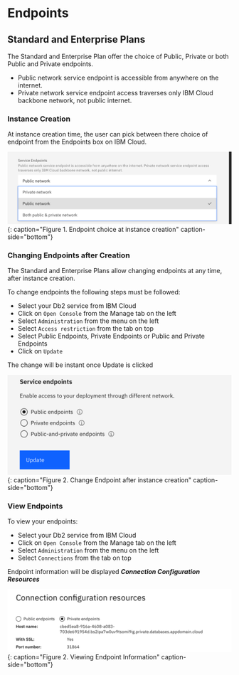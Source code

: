 # Endpoints

## Standard and Enterprise Plans
The Standard and Enterprise Plan offer the choice of Public, Private or both Public and Private endpoints.

- Public network service endpoint is accessible from anywhere on the internet. 
- Private network service endpoint access traverses only IBM Cloud backbone network, not public internet.

### Instance Creation 
At instance creation time, the user can pick between there choice of endpoint from the Endpoints box on IBM Cloud.

![Instance Creation Endpoints](images/creation_endpoint.png "Endpoint choice"){: caption="Figure 1. Endpoint choice at instance creation" caption-side="bottom"}

### Changing Endpoints after Creation
The Standard and Enterprise Plans allow changing endpoints at any time, after instance creation.

To change endpoints the following steps must be followed:
- Select your Db2 service from IBM Cloud
- Click on `Open Console` from the Manage tab on the left
- Select `Administration` from the menu on the left 
- Select `Access restriction` from the tab on top
- Select Public Endpoints, Private Endpoints or Public and Private Endpoints 
- Click on `Update` 

The change will be instant once Update is clicked

![Change Endpoints](images/change_endpoint.png "Endpoint choice"){: caption="Figure 2. Change Endpoint after instance creation" caption-side="bottom"}


### View Endpoints
To view your endpoints:
- Select your Db2 service from IBM Cloud
- Click on `Open Console` from the Manage tab on the left
- Select `Administration` from the menu on the left 
- Select `Connections` from the tab on top

Endpoint information will be displayed **_Connection Configuration Resources_**

![Endpoint Information](images/endpoint_info.png "Endpoint Information"){: caption="Figure 2. Viewing Endpoint Information" caption-side="bottom"}
